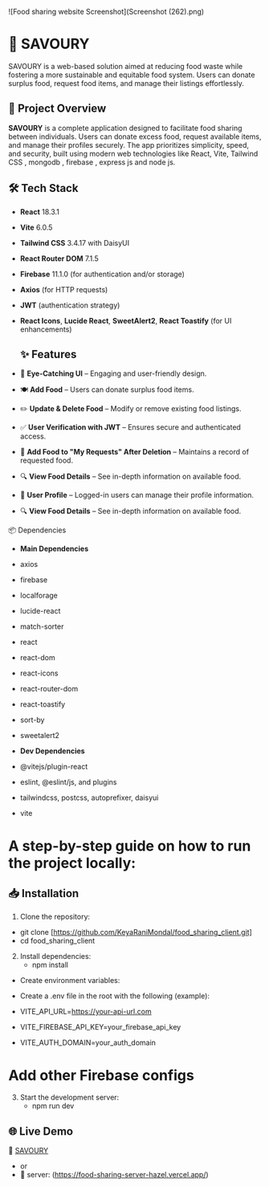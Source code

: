 ![Food sharing website Screenshot](Screenshot (262).png)


# 🥗 SAVOURY

 SAVOURY is a web-based solution aimed at reducing food waste while fostering a more sustainable and equitable food system. Users can donate surplus food, request food items, and manage their listings effortlessly.

## 🚀 Project Overview

 **SAVOURY** is a complete application designed to facilitate food sharing between individuals. Users can donate excess food, request available items, and manage their profiles securely. The app prioritizes simplicity, speed, and security, built using modern web technologies like React, Vite, Tailwind CSS , mongodb , firebase , express js and node js.

## 🛠️ Tech Stack

- **React** 18.3.1
- **Vite** 6.0.5
- **Tailwind CSS** 3.4.17 with DaisyUI
- **React Router DOM** 7.1.5
- **Firebase** 11.1.0 (for authentication and/or storage)
- **Axios** (for HTTP requests)
- **JWT** (authentication strategy)
- **React Icons**, **Lucide React**, **SweetAlert2**, **React Toastify** (for UI enhancements)


  ## ✨ Features

- 🌟 **Eye-Catching UI** – Engaging and user-friendly design.
- 🍽️ **Add Food** – Users can donate surplus food items.
- ✏️ **Update & Delete Food** – Modify or remove existing food listings.
- ✅ **User Verification with JWT** – Ensures secure and authenticated access.
- 📌 **Add Food to "My Requests" After Deletion** – Maintains a record of requested food.
- 🔍 **View Food Details** – See in-depth information on available food.
- 👤 **User Profile** – Logged-in users can manage their profile information.  
- 🔍 **View Food Details** – See in-depth information on available food.  

📦 Dependencies
- **Main Dependencies**
- axios

- firebase

- localforage

- lucide-react

- match-sorter

- react

- react-dom

- react-icons

- react-router-dom

- react-toastify

- sort-by

- sweetalert2

- **Dev Dependencies**
- @vitejs/plugin-react

- eslint, @eslint/js, and plugins

- tailwindcss, postcss, autoprefixer, daisyui

- vite
  
# A step-by-step guide on how to run the project locally:
## 📥 Installation

1. Clone the repository:

  - git clone [https://github.com/KeyaRaniMondal/food_sharing_client.git]
  - cd food_sharing_client
   
2. Install dependencies:
    - npm install

- Create environment variables:

- Create a .env file in the root with the following (example):

- VITE_API_URL=https://your-api-url.com
- VITE_FIREBASE_API_KEY=your_firebase_api_key
- VITE_AUTH_DOMAIN=your_auth_domain
# Add other Firebase configs

3. Start the development server:
   - npm run dev

## 🌐 Live Demo
🔗 [SAVOURY]( https://food-sharing-1d765.web.app/)
- or
- 🔗 server: (https://food-sharing-server-hazel.vercel.app/)

